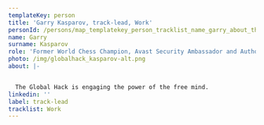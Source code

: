 ```yaml
---
templateKey: person
title: 'Garry Kasparov, track-lead, Work'
personId: /persons/map_templatekey_person_tracklist_name_garry_about_the_global_hack_is_engaging_the_power_of_the_free_mind-_personid_slug_photo_img_garry_kodukale-png_label_track-lead_role_former_world_chess_champion/
name: Garry
surname: Kasparov
role: 'Former World Chess Champion, Avast Security Ambassador and Author'
photo: /img/globalhack_kasparov-alt.png
about: |-


  The Global Hack is engaging the power of the free mind.
linkedin: ''
label: track-lead
tracklist: Work
---
```

